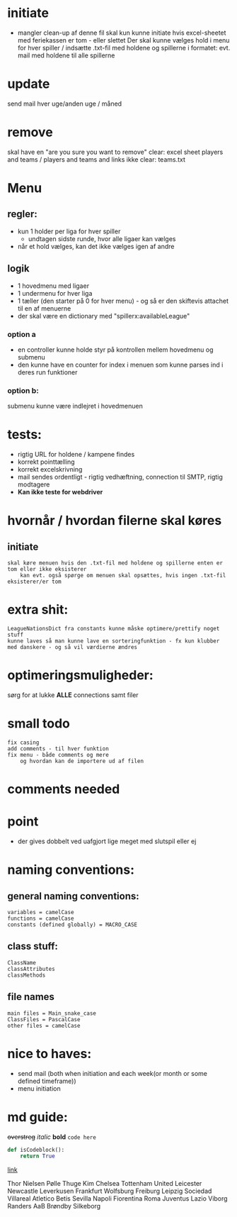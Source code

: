 # initiate
- mangler clean-up af denne fil
skal kun kunne initiate hvis excel-sheetet med feriekassen er tom - eller slettet
Der skal kunne vælges hold i menu for hver spiller / indsætte .txt-fil med holdene og spillerne i formatet:
evt. mail med holdene til alle spillerne
# update
send mail
    hver uge/anden uge / måned
# remove
skal have en "are you sure you want to remove"
clear:
    excel sheet
    players and teams / players and teams and links
ikke clear:
    teams.txt

# Menu
## regler:
- kun 1 holder per liga for hver spiller
  - undtagen sidste runde, hvor alle ligaer kan vælges
- når et hold vælges, kan det ikke vælges igen af andre

## logik
- 1 hovedmenu med ligaer
- 1 undermenu for hver liga
- 1 tæller (den starter på 0 for hver menu) - og så er den skiftevis attachet til en af menuerne
- der skal være en dictionary med "spillerx:availableLeague"
### option a
- en controller kunne holde styr på kontrollen mellem hovedmenu og submenu
- den kunne have en counter for index i menuen som kunne parses ind i deres run funktioner
### option b:
submenu kunne være indlejret i hovedmenuen


# tests:
- rigtig URL for holdene / kampene findes
- korrekt pointtælling
- korrekt excelskrivning
- mail sendes ordentligt - rigtig vedhæftning, connection til SMTP, rigtig modtagere
- **Kan ikke teste for webdriver**

# hvornår / hvordan filerne skal køres
## initiate
    skal køre menuen hvis den .txt-fil med holdene og spillerne enten er tom eller ikke eksisterer 
        kan evt. også spørge om menuen skal opsættes, hvis ingen .txt-fil eksisterer/er tom
# extra shit:
    LeagueNationsDict fra constants kunne måske optimere/prettify noget stuff
    kunne laves så man kunne lave en sorteringfunktion - fx kun klubber med danskere - og så vil værdierne ændres
# optimeringsmuligheder:
sørg for at lukke **ALLE** connections samt filer

# small todo
    fix casing
    add comments - til hver funktion
    fix menu - både comments og mere 
        og hvordan kan de importere ud af filen

# comments needed

    
# point
- der gives dobbelt ved uafgjort lige meget med slutspil eller ej

# naming conventions:
## general naming conventions:
    variables = camelCase
    functions = camelCase
    constants (defined globally) = MACRO_CASE
## class stuff:
    ClassName
    classAttributes
    classMethods

## file names
    main files = Main_snake_case
    ClassFiles = PascalCase
    other files = camelCase


# nice to haves:
- send mail (both when initiation and each week(or month or some defined timeframe))
- menu initiation



# md guide:
~~overstreg~~
*italic*
**bold**
`code here`
```python
def isCodeblock():
    return True
```
[link](www.thisisalink.com)



Thor                             Nielsen              Pølle                   Thuge                Kim
Chelsea                          Tottenham          United               Leicester           Newcastle
Leverkusen                  Frankfurt               Wolfsburg           Freiburg                Leipzig
Sociedad                        Villareal            Atletico             Betis                  Sevilla
Napoli                              Fiorentina        Roma                 Juventus             Lazio
Viborg                             Randers            AaB                     Brøndby            Silkeborg